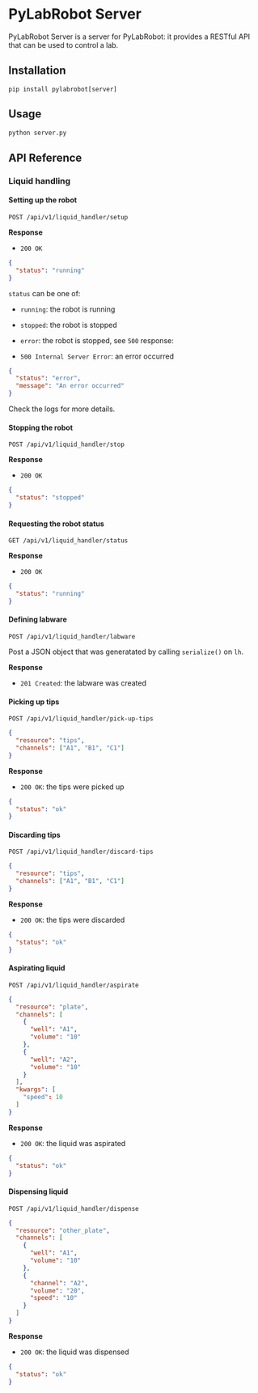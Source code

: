 # PyLabRobot Server

PyLabRobot Server is a server for PyLabRobot: it provides a RESTful API that can be used to control
a lab.

## Installation

```
pip install pylabrobot[server]
```

## Usage

```sh
python server.py
```

## API Reference

### Liquid handling

#### Setting up the robot

`POST /api/v1/liquid_handler/setup`

**Response**

- `200 OK`

```json
{
  "status": "running"
}
```

`status` can be one of:

- `running`: the robot is running
- `stopped`: the robot is stopped
- `error`: the robot is stopped, see `500` response:

- `500 Internal Server Error`: an error occurred

```json
{
  "status": "error",
  "message": "An error occurred"
}
```

Check the logs for more details.

#### Stopping the robot

`POST /api/v1/liquid_handler/stop`

**Response**

- `200 OK`

```json
{
  "status": "stopped"
}
```

#### Requesting the robot status

`GET /api/v1/liquid_handler/status`

**Response**

- `200 OK`

```json
{
  "status": "running"
}
```

#### Defining labware

`POST /api/v1/liquid_handler/labware`

Post a JSON object that was generatated by calling `serialize()` on `lh`.

**Response**

- `201 Created`: the labware was created

#### Picking up tips

`POST /api/v1/liquid_handler/pick-up-tips`

```json
{
  "resource": "tips",
  "channels": ["A1", "B1", "C1"]
}
```

**Response**

- `200 OK`: the tips were picked up

```json
{
  "status": "ok"
}
```

#### Discarding tips

`POST /api/v1/liquid_handler/discard-tips`

```json
{
  "resource": "tips",
  "channels": ["A1", "B1", "C1"]
}
```

**Response**

- `200 OK`: the tips were discarded

```json
{
  "status": "ok"
}
```

#### Aspirating liquid

`POST /api/v1/liquid_handler/aspirate`

```json
{
  "resource": "plate",
  "channels": [
    {
      "well": "A1",
      "volume": "10"
    },
    {
      "well": "A2",
      "volume": "10"
    }
  ],
  "kwargs": [
    "speed": 10
  ]
}
```

**Response**

- `200 OK`: the liquid was aspirated

```json
{
  "status": "ok"
}
```

#### Dispensing liquid

`POST /api/v1/liquid_handler/dispense`

```json
{
  "resource": "other_plate",
  "channels": [
    {
      "well": "A1",
      "volume": "10"
    },
    {
      "channel": "A2",
      "volume": "20",
      "speed": "10"
    }
  ]
}
```

**Response**

- `200 OK`: the liquid was dispensed

```json
{
  "status": "ok"
}
```
